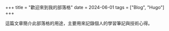 +++
title = "歡迎來到我的部落格"
date = 2024-06-01
tags = ["Blog", "Hugo"]
+++

這篇文章簡介此部落格的用途，主要用來記錄個人的學習筆記與技術心得。
